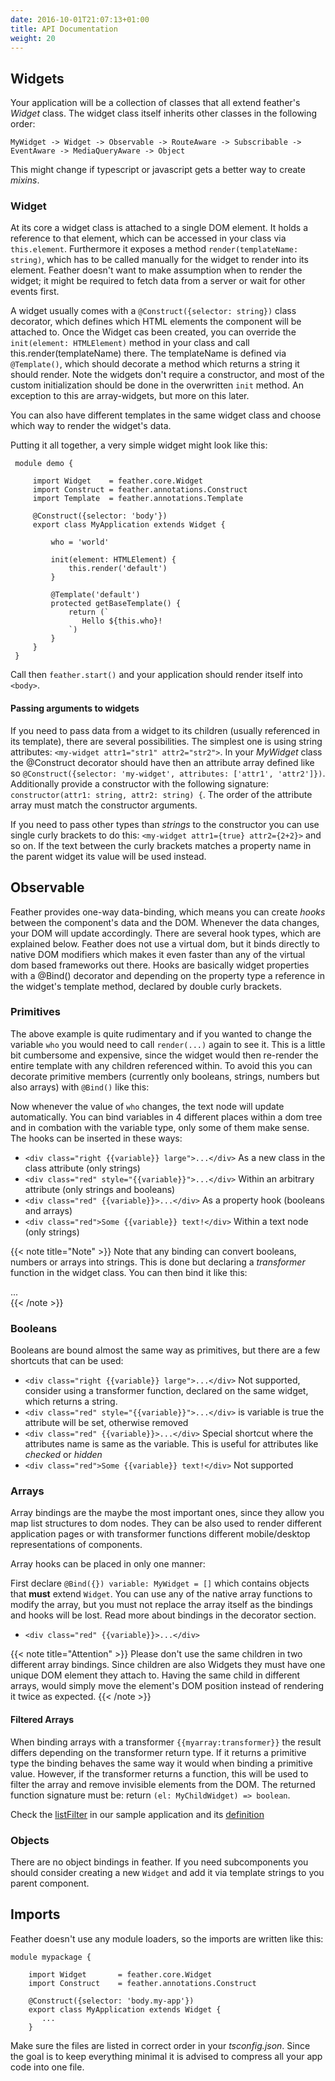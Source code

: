 ```yaml
---
date: 2016-10-01T21:07:13+01:00
title: API Documentation
weight: 20
---
```


## Widgets

Your application will be a collection of classes that all extend feather's *Widget* class. The widget class itself inherits
other classes in the following order:

```
MyWidget -> Widget -> Observable -> RouteAware -> Subscribable -> EventAware -> MediaQueryAware -> Object
```

This might change if typescript or javascript gets a better way to create *mixins*. 

### Widget

At its core a widget class is attached to a single DOM element. It holds a reference to that element, which can be accessed
in your class via ```this.element```. Furthermore it exposes a method ```render(templateName: string)```, which has to be 
called manually for the widget to render into its element. Feather doesn't want to make assumption when to render the 
widget; it might be required to fetch data from a server or wait for other events first. 
 
A widget usually comes with a ```@Construct({selector: string})``` class decorator, which defines which HTML elements the 
component will be attached to. Once the Widget cas been created, you can override the ```init(element: HTMLElement)``` method 
in your class and call this.render(templateName) there. The templateName is defined via ```@Template()```, which should 
decorate a method which returns a string it should render. Note the widgets don't require a constructor, and most of the 
custom initialization should be done in the overwritten ```init``` method. An exception to this are array-widgets, but more 
on this later.

You can also have different templates in the same widget class and choose which way to render the widget's data.

Putting it all together, a very simple widget might look like this:
 
```
 module demo {
 
     import Widget    = feather.core.Widget
     import Construct = feather.annotations.Construct
     import Template  = feather.annotations.Template
 
     @Construct({selector: 'body'})
     export class MyApplication extends Widget {
 
         who = 'world'   
 
         init(element: HTMLElement) {
             this.render('default')
         }
 
         @Template('default')
         protected getBaseTemplate() {
             return (`
                Hello ${this.who}!                                    
             `)
         }
     }
 }
 ```
 
Call then ```feather.start()``` and your application should render itself into ```<body>```. 

#### Passing arguments to widgets

If you need to pass data from a widget to its children (usually referenced in its template), there are several possibilities. The simplest
one is using string attributes: ```<my-widget attr1="str1" attr2="str2">```. In your *MyWidget* class the @Construct decorator should have then an attribute 
array defined like so ```@Construct({selector: 'my-widget', attributes: ['attr1', 'attr2']})```. Additionally provide a constructor with 
the following signature: ```constructor(attr1: string, attr2: string) {```. The order of the attribute array must match the constructor arguments.

If you need to pass other types than *strings* to the constructor you can use single curly brackets to do this: ```<my-widget attr1={true} attr2={2+2}>``` 
and so on. If the text between the curly brackets matches a property name in the parent widget its value will be used instead.    

## Observable

Feather provides one-way data-binding, which means you can create *hooks* between the component's data and the DOM. Whenever the data changes,
your DOM will update accordingly. There are several hook types, which are explained below. Feather does not use a virtual dom, but it binds directly to 
native DOM modifiers which makes it even faster than any of the virtual dom based frameworks out there. Hooks are basically widget properties with 
a @Bind() decorator and depending on the property type a reference in the widget's template method, declared by double curly brackets.

### Primitives

The above example is quite rudimentary and if you wanted to change the variable ```who``` you would need to call ```render(...)``` again to see it.
This is a little bit cumbersome and expensive, since the widget would then re-render the entire template with any children referenced within. To 
avoid this you can decorate primitive members (currently only booleans, strings, numbers but also arrays) with ```@Bind()``` like this:

<script async src="//jsfiddle.net/phbw6sdj/1/embed/js,result/"></script>

Now whenever the value of ```who``` changes, the text node will update automatically. You can bind variables in 4 different places within 
a dom tree and in combation with the variable type, only some of them make sense. The hooks can be inserted in these ways:
 
 * ```<div class="right {{variable}} large">...</div>``` As a new class in the class attribute (only strings)
 * ```<div class="red" style="{{variable}}">...</div>``` Within an arbitrary attribute (only strings and booleans)
 * ```<div class="red" {{variable}}>...</div>``` As a property hook (booleans and arrays)
 * ```<div class="red">Some {{variable}} text!</div>``` Within a text node (only strings)

{{< note title="Note" >}}
Note that any binding can convert booleans, numbers or arrays into strings. This is done but declaring a *transformer* function in the widget 
class. You can then bind it like this: <div class="{{variable:formatAsString}}">...</div>
{{< /note >}}

### Booleans

Booleans are bound almost the same way as primitives, but there are a few shortcuts that can be used:
 
  * ```<div class="right {{variable}} large">...</div>``` 
     Not supported, consider using a transformer function, declared on the same widget, which returns a string.  
  * ```<div class="red" style="{{variable}}">...</div>``` is variable is true the attribute will be set, otherwise removed
  * ```<div class="red" {{variable}}>...</div>``` Special shortcut where the attributes name is same as the variable. This is 
  useful for attributes like *checked* or *hidden*
  * ```<div class="red">Some {{variable}} text!</div>``` Not supported

 
### Arrays

Array bindings are the maybe the most important ones, since they allow you map list structures to dom nodes. They can be also
used to render different application pages or with transformer functions different mobile/desktop representations of components.

Array hooks can be placed in only one manner:

  First declare ```@Bind({}) variable: MyWidget = []``` which contains objects that **must** extend ```Widget```. You can use
  any of the native array functions to modify the array, but you must not replace the array itself as the bindings and hooks 
  will be lost. Read more about bindings in the decorator section. 

  * ```<div class="red" {{variable}}>...</div>``` 
  
{{< note title="Attention" >}}
Please don't use the same children in two different array bindings. Since children are also Widgets they must have one unique DOM
element they attach to. Having the same child in different arrays, would simply move the element's DOM position instead of rendering
it twice as expected.
{{< /note >}}

#### Filtered Arrays

When binding arrays with a transformer ```{{myarray:transformer}}``` the result differs depending on the transformer return 
type. If it returns a primitive type the binding behaves the same way it would when binding a primitive value. However, if
the transformer returns a function, this will be used to filter the array and remove invisible elements from the DOM.
The returned function signature must be: return ```(el: MyChildWidget) => boolean```.

Check the [listFilter](https://github.com/mendrik/feather-todo/blob/master/ts/todo-list.ts#L79) in our sample application and
its [definition](https://github.com/mendrik/feather-todo/blob/master/ts/todo-list.ts#L40)

### Objects

There are no object bindings in feather. If you need subcomponents you should consider creating a new ```Widget``` and add it via template 
strings to you parent component.

## Imports

Feather doesn't use any module loaders, so the imports are written like this:

```
module mypackage {

    import Widget       = feather.core.Widget
    import Construct    = feather.annotations.Construct

    @Construct({selector: 'body.my-app'})
    export class MyApplication extends Widget {
       ...
    }
```

Make sure the files are listed in correct order in your *tsconfig.json*. Since the goal is to keep everything minimal it is advised to
compress all your app code into one file. 

